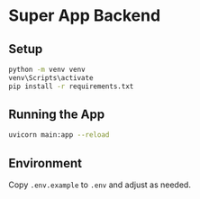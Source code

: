 # Super App Backend

## Setup

```sh
python -m venv venv
venv\Scripts\activate
pip install -r requirements.txt
```

## Running the App

```sh
uvicorn main:app --reload
```

## Environment

Copy `.env.example` to `.env` and adjust as needed. 